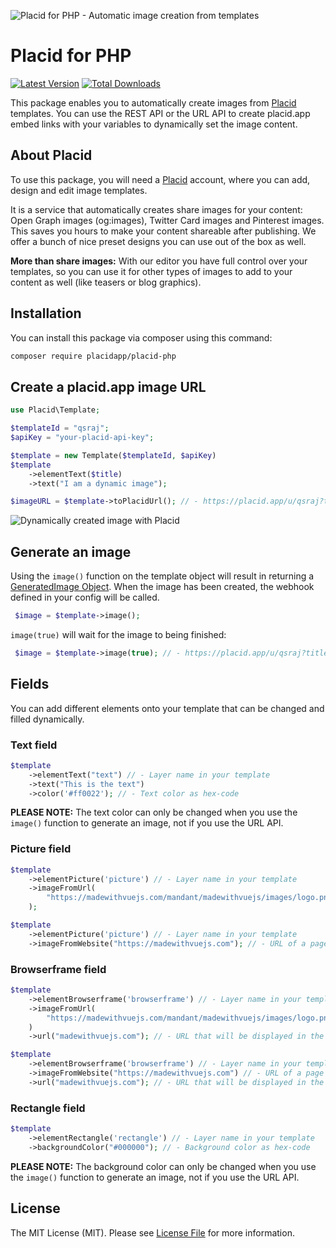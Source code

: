 ![Placid for PHP - Automatic image creation from templates](https://placid.app/images/github-header-php.jpg)

# Placid for PHP

[![Latest Version](https://img.shields.io/github/release/placidapp/placid-php.svg?style=flat-square)](https://github.com/placidapp/placid-php/releases)
[![Total Downloads](https://img.shields.io/packagist/dt/placidapp/placid-php.svg?style=flat-square)](https://packagist.org/packages/placidapp/placid-php)

This package enables you to automatically create images from [Placid](https://placid.app) templates. You can use the REST API or the URL API to create placid.app embed links with your variables to dynamically set the image content.

## About Placid

To use this package, you will need a [Placid](https://placid.app) account, where you can add, design and edit image templates.

It is a service that automatically creates share images for your content: Open Graph images (og:images), Twitter Card images and Pinterest images. This saves you hours to make your content shareable after publishing. We offer a bunch of nice preset designs you can use out of the box as well.

**More than share images:** With our editor you have full control over your templates, so you can use it for other types of images to add to your content as well (like teasers or blog graphics).

## Installation

You can install this package via composer using this command:

```bash
composer require placidapp/placid-php
```

## Create a placid.app image URL

```php
use Placid\Template;

$templateId = "qsraj";
$apiKey = "your-placid-api-key";

$template = new Template($templateId, $apiKey)
$template
    ->elementText($title)
    ->text("I am a dynamic image");

$imageURL = $template->toPlacidUrl(); // - https://placid.app/u/qsraj?title=I%20am%20a%20dynamic%20Image%21

```
![Dynamically created image with Placid](https://placid.app/images/github-doku-animation_opt.gif)

## Generate an image

Using the `image()` function on the template object will result in returning a [GeneratedImage Object](https://github.com/placidapp/placid-php/blob/master/src/GeneratedImage.php). When the image has been created, the webhook defined in your config will be called.

```php
 $image = $template->image();
```

`image(true)` will wait for the image to being finished: 
```php
 $image = $template->image(true); // - https://placid.app/u/qsraj?title=I%20am%20a%20dynamic%20Image%21
```

## Fields

You can add different elements onto your template that can be changed and filled dynamically.

### Text field

```php
$template
    ->elementText("text") // - Layer name in your template
    ->text("This is the text")
    ->color('#ff0022'); // - Text color as hex-code
```

**PLEASE NOTE:** The text color can only be changed when you use the `image()` function to generate an image, not if you use the URL API.

### Picture field

```php
$template
    ->elementPicture('picture') // - Layer name in your template
    ->imageFromUrl(
        "https://madewithvuejs.com/mandant/madewithvuejs/images/logo.png" // - image source
    );

$template
    ->elementPicture('picture') // - Layer name in your template
    ->imageFromWebsite("https://madewithvuejs.com"); // - URL of a page to screenshot
```

### Browserframe field

```php
$template
    ->elementBrowserframe('browserframe') // - Layer name in your template
    ->imageFromUrl(
        "https://madewithvuejs.com/mandant/madewithvuejs/images/logo.png" // - image source 
    )
    ->url("madewithvuejs.com"); // - URL that will be displayed in the browserframe's address bar

$template
    ->elementBrowserframe('browserframe') // - Layer name in your template
    ->imageFromWebsite("https://madewithvuejs.com") // - URL of a page to screenshot
    ->url("madewithvuejs.com"); // - URL that will be displayed in the browserframe's address bar
```

### Rectangle field

```php
$template
    ->elementRectangle('rectangle') // - Layer name in your template
    ->backgroundColor("#000000"); // - Background color as hex-code
```

**PLEASE NOTE:** The background color can only be changed when you use the `image()` function to generate an image, not if you use the URL API.

## License

The MIT License (MIT). Please see [License File](LICENSE.md) for more information.
